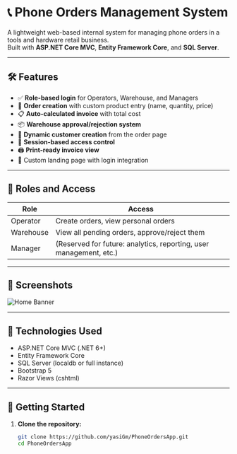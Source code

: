 # 📞 Phone Orders Management System

A lightweight web-based internal system for managing phone orders in a tools and hardware retail business.  
Built with **ASP.NET Core MVC**, **Entity Framework Core**, and **SQL Server**.

---

## 🛠 Features

- ✅ **Role-based login** for Operators, Warehouse, and Managers
- 🧾 **Order creation** with custom product entry (name, quantity, price)
- 📋 **Auto-calculated invoice** with total cost
- 📦 **Warehouse approval/rejection system**
- 👤 **Dynamic customer creation** from the order page
- 🔐 **Session-based access control**
- 🖨 **Print-ready invoice view**
- 🎨 Custom landing page with login integration

---

## 🔐 Roles and Access

| Role      | Access                                                                 |
|-----------|------------------------------------------------------------------------|
| Operator  | Create orders, view personal orders                                    |
| Warehouse | View all pending orders, approve/reject them                          |
| Manager   | (Reserved for future: analytics, reporting, user management, etc.)     |

---

## 📸 Screenshots

![Home Banner](./images/welcome.png)

---

## 💾 Technologies Used

- ASP.NET Core MVC (.NET 6+)
- Entity Framework Core
- SQL Server (localdb or full instance)
- Bootstrap 5
- Razor Views (cshtml)

---

## 🚀 Getting Started

1. **Clone the repository:**

   ```bash
   git clone https://github.com/yasiGm/PhoneOrdersApp.git
   cd PhoneOrdersApp
